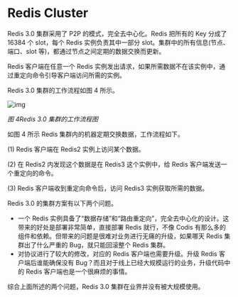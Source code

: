 # Redis Cluster

Redis 3.0 集群采用了 P2P 的模式，完全去中心化。Redis 把所有的 Key 分成了 16384 个 slot，每个 Redis 实例负责其中一部分 slot。集群中的所有信息(节点、端口、slot 等)，都通过节点之间定期的数据交换而更新。

Redis 客户端在任意一个 Redis 实例发出请求，如果所需数据不在该实例中，通过重定向命令引导客户端访问所需的实例。

Redis 3.0 集群的工作流程如图 4 所示。

![img](http://mmbiz.qpic.cn/mmbiz/tzia4bcY5HEKxeYTFdFSwaLu6W5SRXboVsbPPVPFxWHX3Qs38CPS8q4TxcKC6emHlDIq0ZvsopSxq3eiajCOFlWQ/640?wx_fmt=png&wxfrom=5&wx_lazy=1)

_图 4Redis 3.0 集群的工作流程图_

如图 4 所示 Redis 集群内的机器定期交换数据，工作流程如下。

(1) Redis 客户端在 Redis2 实例上访问某个数据。

(2) 在 Redis2 内发现这个数据是在 Redis3 这个实例中，给 Redis 客户端发送一个重定向的命令。

(3) Redis 客户端收到重定向命令后，访问 Redis3 实例获取所需的数据。

Redis 3.0 的集群方案有以下两个问题。

- 一个 Redis 实例具备了“数据存储”和“路由重定向”，完全去中心化的设计。这带来的好处是部署非常简单，直接部署 Redis 就行，不像 Codis 有那么多的组件和依赖。但带来的问题是很难对业务进行无痛的升级，如果哪天 Redis 集群出了什么严重的 Bug，就只能回滚整个 Redis 集群。
- 对协议进行了较大的修改，对应的 Redis 客户端也需要升级。升级 Redis 客户端后谁能确保没有 Bug？而且对于线上已经大规模运行的业务，升级代码中的 Redis 客户端也是一个很麻烦的事情。

综合上面所述的两个问题，Redis 3.0 集群在业界并没有被大规模使用。
